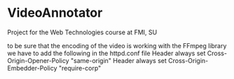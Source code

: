 # VideoAnnotator
Project for the Web Technologies course at FMI, SU

to be sure that the encoding of the video is working with the FFmpeg library we have to add the following in the httpd.conf file
<IfModule mod_headers.c>
    Header always set Cross-Origin-Opener-Policy "same-origin"
    Header always set Cross-Origin-Embedder-Policy "require-corp"
</IfModule>